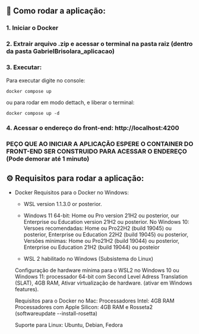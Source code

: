 ## 🔧 Como rodar a aplicação:
### 1. Iniciar o Docker
### 2. Extrair arquivo .zip e acessar o terminal na pasta raiz (dentro da pasta GabrielBrisolara_aplicacao)
### 3. Executar:
Para executar digite no console:
```
docker compose up
```
ou para rodar em modo dettach, e liberar o terminal:
```
docker compose up -d
```
### 4. Acessar o endereço do front-end: http://localhost:4200
### PEÇO QUE AO INICIAR A APLICAÇÃO ESPERE O CONTAINER DO FRONT-END SER CONSTRUIDO PARA ACESSAR O ENDEREÇO (Pode demorar até 1 minuto)


## ⚙️ Requisitos para rodar a aplicação:

- Docker
	Requisitos para o Docker no Windows:
	- WSL version 1.1.3.0 or posterior.
	- Windows 11 64-bit: Home ou Pro version 21H2 ou posterior, our Enterprise ou Education version 21H2 ou posterior.
	No Windows 10:
	Versoes recomendadas: 
		Home ou Pro22H2 (build 19045) ou posterior,
		Enterprise ou Education 22H2 (build 19045) ou posterior,
	Versões mínimas:
		Home ou Pro21H2 (build 19044) ou posterior,
		Enterprise ou Education 21H2 (build 19044) ou posteior

	- WSL 2 habilitado no Windows (Subsistema do Linux)

	Configuração de hardware mínima para o WSL2 no Windows 10 ou Windows 11:
		processador 64-bit com Second Level Adress Translation (SLAT),
		4GB RAM,
		Ativar virtualização de hardware. (ativar em Windows features).

	Requisitos para o Docker no Mac:
	Processadores Intel: 4GB RAM
	Processadores com Apple Silicon: 4GB RAM e Rosseta2 (softwareupdate --install-rosetta)

	Suporte para Linux: Ubuntu, Debian, Fedora
